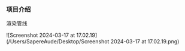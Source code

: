 ### 项目介绍

渲染管线

![Screenshot 2024-03-17 at 17.02.19](/Users/SapereAude/Desktop/Screenshot 2024-03-17 at 17.02.19.png)
